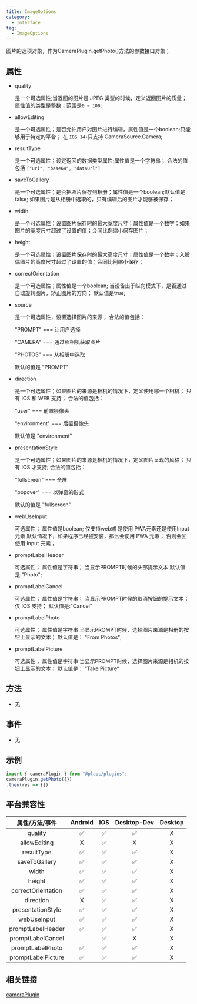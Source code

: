 ```yaml
---
title: ImageOptions
category:
  - Interface
tag:
  - ImageOptions
---
```


图片的选项对象，作为CameraPlugin.getPhoto()方法的参数接口对象；
 

## 属性

  - quality

    是一个可选属性;当返回的图片是 JPEG 类型的时候，定义返回图片的质量；
    属性值的类型是整数；范围是`0 ~ 100`;

  - allowEditing

    是一个可选属性；是否允许用户对图片进行编辑，属性值是一个boolean;只能够用于特定的平台；
    在 `IOS 14+`只支持 CameraSource.Camera;

  - resultType

    是一个可选属性；设定返回的数据类型属性;属性值是一个字符串；
    合法的值包括 `["uri", "base64", "dataUrl"]`

  - saveToGallery

    是一个可选属性；是否把照片保存到相册；属性值是一个boolean;默认值是false;
    如果图片是从相册中选取的，只有编辑后的图片才能够被保存；

  - width

    是一个可选属性；设置图片保存时的最大宽度尺寸；属性值是一个数字；如果图片的宽度尺寸超过了设置的值；会同比例缩小保存图片；

  - height

    是一个可选属性；设置图片保存时的最大高度尺寸；属性值是一个数字；入股偶图片的高度尺寸超过了设置的值；会同比例缩小保存；


  - correctOrientation

    是一个可选属性；属性值是一个boolean;
    当设备出于纵向模式下，是否通过自动旋转图片，矫正图片的方向；
    默认值是true;


  - source

    是一个可选属性，设置选择图片的来源；
    合法的值包括：
    
    "PROMPT" === 让用户选择

    "CAMERA" === 通过照相机获取图片

    "PHOTOS" === 从相册中选取

    默认的值是 "PROMPT"

  - direction

    是一个可选属性；如果图片的来源是相机的情况下，定义使用哪一个相机；
    只有 IOS 和 WEB 支持；
    合法的值包括：

    "user" === 前置摄像头

    "environment" === 后置摄像头

    默认值是 "environment"

  - presentationStyle

    是一个可选属性；如果图片的来源是相机的情况下，定义图片呈现的风格；
    只有 IOS 才支持;
    合法的值包括：

    "fullscreen" === 全屏

    "popover" === 以弹窗的形式

    默认的值是 "fullscreen"


  - webUseInput

    可选属性；
    属性值是boolean;
    仅支持web端
    是使用 PWA元素还是使用Input元素
    默认情况下，如果程序已经被安装，那么会使用 PWA 元素；
    否则会回使用 Input 元素；

  - promptLabelHeader

    可选属性；
    属性值是字符串；
    当显示PROMPT时候的头部提示文本
    默认值是:"Photo";

  - promptLabelCancel

    可选属性；
    属性值是字符串；
    当显示PROMPT时候的取消按钮的提示文本；
    仅 IOS 支持；
    默认值是:"Cancel"

  - promptLabelPhoto

    可选属性；
    属性值是字符串
    当显示PROMPT时候，选择图片来源是相册的按钮上显示的文本；
    默认值是： "From Photos";


  - promptLabelPicture

    可选属性；
    属性值是字符串
    当显示PROMPT时候，选择图片来源是相机的按钮上显示的文本；
    默认值是： ”Take Picture“ 
    
 
## 方法

  - 无

## 事件

  - 无

## 示例
```js
import { cameraPlugin } from "@plaoc/plugins";
cameraPlugin.getPhoto({})
.then(res => {})
```

## 平台兼容性

| 属性/方法/事件       | Android | IOS | Desktop-Dev | Desktop |
|:------------------:|:-------:|:---:|:-----------:|:-------:|
| quality            | ✅      | ✅   | ✅          | X       |
| allowEditing       | X       | ✅   | X          | X       |
| resultType         | ✅       | ✅  | ✅          | X       |
| saveToGallery      | ✅       | ✅  | ✅          | X       |
| width              | ✅       | ✅  | ✅          | X       |
| height             | ✅       | ✅  | ✅          | X       |
| correctOrientation | ✅       | ✅  | ✅          | X       |
| direction          | X        | ✅  | ✅          | X       |
| presentationStyle  | ✅       | ✅  | ✅          | X       |
| webUseInput        | ✅       | ✅  | ✅          | X       |
| promptLabelHeader  | ✅       | ✅  | ✅          | X       |
| promptLabelCancel  |          | ✅  | X          | X       |
| promptLabelPhoto   | ✅       | ✅  | ✅          | X       |
| promptLabelPicture | ✅       | ✅  | ✅          | X       |

## 相关链接
[cameraPlugin](../../plugin/camera/index.md)


